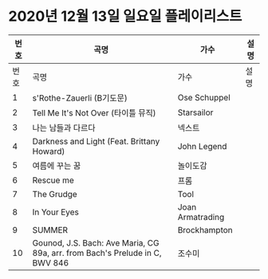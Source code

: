 # 2020년 12월 13일 일요일 플레이리스트

| 번호 | 곡명 | 가수 | 설명 |
|------|------|------|------|
| 번호 | 곡명 | 가수 | 설명 |
| 1 | s'Rothe-Zauerli (B기도문) | Ose Schuppel |  |
| 2 | Tell Me It's Not Over (타이틀 뮤직) | Starsailor |  |
| 3 | 나는 남들과 다르다 | 넥스트 |  |
| 4 | Darkness and Light (Feat. Brittany Howard) | John Legend |  |
| 5 | 여름에 꾸는 꿈 | 놀이도감 |  |
| 6 | Rescue me | 프롬 |  |
| 7 | The Grudge | Tool |  |
| 8 | In Your Eyes | Joan Armatrading |  |
| 9 | SUMMER | Brockhampton |  |
| 10 | Gounod, J.S. Bach: Ave Maria, CG 89a, arr. from Bach's Prelude in C, BWV 846 | 조수미 |  |
